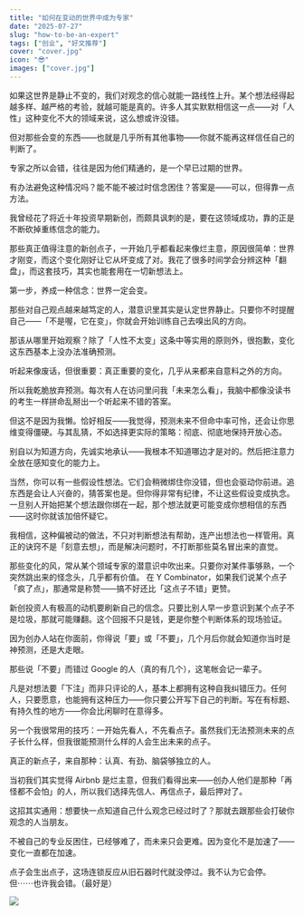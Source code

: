 ```yaml
---
title: "如何在变动的世界中成为专家"
date: "2025-07-27"
slug: "how-to-be-an-expert"
tags: ["创业", "好文推荐"]
cover: "cover.jpg"
icon: "😎"
images: ["cover.jpg"]
---
```

如果这世界是静止不变的，我们对观念的信心就能一路线性上升。某个想法经得起越多样、越严格的考验，就越可能是真的。许多人其实默默相信这一点——对「人性」这种变化不大的领域来说，这么想或许没错。



但对那些会变的东西——也就是几乎所有其他事物——你就不能再这样信任自己的判断了。



专家之所以会错，往往是因为他们精通的，是一个早已过期的世界。



有办法避免这种情况吗？能不能不被过时信念困住？答案是——可以，但得靠一点方法。



我曾经花了将近十年投资早期新创，而颇具讽刺的是，要在这领域成功，靠的正是不断砍掉重练信念的能力。



那些真正值得注意的新创点子，一开始几乎都看起来像烂主意，原因很简单：世界才刚变，而这个变化刚好让它从坏变成了对。我花了很多时间学会分辨这种「翻盘」，而这套技巧，其实也能套用在一切新想法上。



第一步，养成一种信念：世界一定会变。



那些对自己观点越来越笃定的人，潜意识里其实是认定世界静止。只要你不时提醒自己——「不是喔，它在变」，你就会开始训练自己去嗅出风的方向。



那该从哪里开始观察？除了「人性不太变」这条中等实用的原则外，很抱歉，变化这东西基本上没办法准确预测。



听起来像废话，但很重要：真正重要的变化，几乎从来都来自意料之外的方向。



所以我乾脆放弃预测。每次有人在访问里问我「未来怎么看」，我脑中都像没读书的考生一样拼命乱掰出一个听起来不错的答案。



但这不是因为我懒。恰好相反——我觉得，预测未来不但命中率可怜，还会让你思维变得僵硬。与其乱猜，不如选择更实际的策略：彻底、彻底地保持开放心态。



别自以为知道方向，先诚实地承认——我根本不知道哪边才是对的。然后把注意力全放在感知变化的能力上。



当然，你可以有一些假设性想法。它们会稍微绑住你没错，但也会驱动你前进。追东西是会让人兴奋的，猜答案也是。但你得非常有纪律，不让这些假设变成执念。
一旦别人开始把某个想法跟你绑在一起，那个想法就更可能变成你想相信的东西——这时你就该加倍怀疑它。



我相信，这种偏被动的做法，不只对判断想法有帮助，连产出想法也一样管用。真正的诀窍不是「刻意去想」，而是解决问题时，不打断那些莫名冒出来的直觉。



那些变化的风，常从某个领域专家的潜意识中吹出来。只要你对某件事够熟，一个突然跳出来的怪念头，几乎都有价值。
在 Y Combinator，如果我们说某个点子「疯了点」，那通常是称赞——搞不好还比「这点子不错」更赞。



新创投资人有极高的动机要刷新自己的信念。只要比别人早一步意识到某个点子不是垃圾，那就可能赚翻。这个回报不只是钱，更是你整个判断体系的现场验证。



因为创办人站在你面前，你得说「要」或「不要」，几个月后你就会知道你当时是神预测，还是大走眼。



那些说「不要」而错过 Google 的人（真的有几个），这笔帐会记一辈子。



凡是对想法要「下注」而非只评论的人，基本上都拥有这种自我纠错压力。任何人，只要愿意，也能拥有这种压力——你只要公开写下自己的判断。写在有标题、有持久性的地方——你会比闲聊时在意得多。



另一个我很常用的技巧：一开始先看人，不先看点子。虽然我们无法预测未来的点子长什么样，但我很能预测什么样的人会生出未来的点子。



真正的新点子，来自那种：认真、有劲、脑袋够独立的人。



当初我们其实觉得 Airbnb 是烂主意，但我们看得出来——创办人他们是那种「再怪都不会怕」的人，所以我们选择先信人、再信点子，最后押对了。



这招其实通用：想要快一点知道自己什么观念已经过时了？那就去跟那些会打破你观念的人当朋友。



不被自己的专业反困住，已经够难了，而未来只会更难。因为变化不是加速了——变化一直都在加速。



点子会生出点子，这场连锁反应从旧石器时代就没停过。我不认为它会停。
但⋯⋯也许我会错。（最好是）




![](https://prod-files-secure.s3.us-west-2.amazonaws.com/112d0858-5090-4d34-a606-b75eb8d65fd2/46476355-9cf3-4e99-9b7a-3531bc426380/1000202064.png?X-Amz-Algorithm=AWS4-HMAC-SHA256&X-Amz-Content-Sha256=UNSIGNED-PAYLOAD&X-Amz-Credential=ASIAZI2LB466WBCDTMWM%2F20251002%2Fus-west-2%2Fs3%2Faws4_request&X-Amz-Date=20251002T061936Z&X-Amz-Expires=3600&X-Amz-Security-Token=IQoJb3JpZ2luX2VjEI7%2F%2F%2F%2F%2F%2F%2F%2F%2F%2FwEaCXVzLXdlc3QtMiJHMEUCIBiqxGGfGSgdyInnPiRT03gJnobZ0PrRQfLUDHSf59a8AiEAj2Bfpza9YJtqVtmHIQFYL8kOVT0Hpn8KbuecYYt2TZIq%2FwMIJxAAGgw2Mzc0MjMxODM4MDUiDOF7Qs2ftmfrohBYxyrcA5MTjvaVRLvRPIj9h9t1UgWxMrGWBhqVpiNl%2FUl1AWl%2FXZvL01DBjjFB7LSuR0Bx38ms%2BaJl%2BUlelH2EYhbgCXhzX5Mnlgl9uayDdDTeI1gqQowdeoIb53Qs1FcJ4h1JbY%2F10cvgBVKu8Hi0HuD2LvAI1kxyi3dPPPOL796fkrJ9yq9LGfXXHpvFHZ%2B4CgKc%2F101XAz8fK6vhl4L0jtWVBgho%2Fe33Tij%2B%2BGjpdBAPDu9p14Etp11nObfKRSusQ8BDOifKyIagLq2odg5dSUd%2BsqhkBXf0RatwaoTzD0AZvjChUkCHfh86U4IKmT0Cu%2BZ3FZyLaSNBfoP%2FXbbgFnjeEsGBmUEX6XqMg2ufSN1Rd7v%2F%2FP3D9glv%2FMzbZhxerKyWvpzwqHqtTzW4U8HdAmoDjkxsiGgkMP0d0X2NL77DyDH9MQy4sLBusU2wybJ4ukJ2dX5GC%2Br%2BWt6zZ0BcQ%2BVdHLydICxeVemlHR%2Fr95OPEvkaqbknc2ct27dOrvrhFBU%2BwePcTYegKY22d1i%2FiHZPivTMWsMX5%2BigswRU5ZHrbuZJXbe%2FqDrI7COmEFuJ8k%2BxQClysXPCvTPaprcwKeKa0AgWZl7jadw5L9IufackW%2FfNjdS3sMMkDfprsPPMPKi%2BMYGOqUBPeUqOcmFXqWJLyvjlLbLfH8q3ezdawSJdrgVBftipBXaAI42wq6Dd7L4OAMGwQyo88%2B363ihZUO6y2t0OhgvE86b2xwOX9no1l35wMD80uYsjgJndIEUCNn2Mjmexg7go%2F%2BCAEMNT8fuwKW41K02mR0A84%2FNj90t%2BBOF3OPsi51Gx5thm7d4z7AnBRc4z9LacFJ6oiYcNABbMVbk5bRJj3labykL&X-Amz-Signature=58e96fb8849f0f4a528b7ceabb605ea9c140201a40894ad4fdc87ff7ff6a9c64&X-Amz-SignedHeaders=host&x-amz-checksum-mode=ENABLED&x-id=GetObject)

